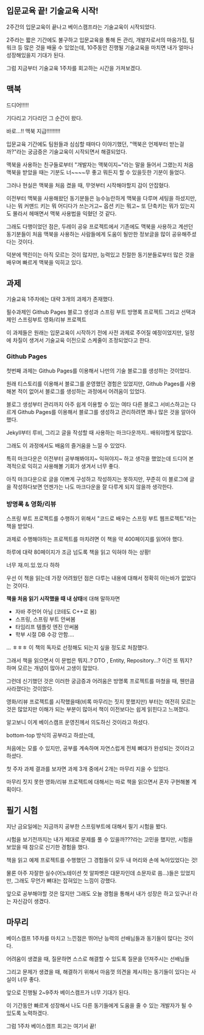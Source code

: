 ## 입문교육 끝! 기술교육 시작!

2주간의 입문교육이 끝나고 베이스캠프라는 기술교육이 시작되었다. 

2주라는 짧은 기간에도 불구하고 입문교육을 통해 돈 관리, 개발자로서의 마음가짐, 팀워크 등 많은 것을 배울 수 있었는데, 10주동안 진행될 기술교육을 마치면 내가 얼마나 성장해있을지 기대가 된다.

그럼 지금부터 기술교육 1주차를 회고하는 시간을 가져보겠다.

## 맥북

드디어!!!!!

기다리고 기다리던 그 순간이 왔다.

바로...!! 맥북 지급!!!!!!!!!

입문교육 기간에도 팀원들과 심심할 때마다 이야기했던, "맥북은 언제부터 받는걸까?"라는 궁금증은 기술교육이 시작되면서 해결되었다.

맥북을 사용하는 친구들로부터 "개발자는 맥북이지~"라는 말을 들어서 그랬는지 처음 맥북을 받았을 때는 기분도 너~~~~무 좋고 뭐든지 할 수 있을듯한 기분이 들었다.

그러나 현실은 맥북을 처음 켰을 때, 무엇부터 시작해야할지 감이 안잡혔다.

이전부터 맥북을 사용해왔던 동기분들은 능수능란하게 맥북을 다루며 세팅을 하셨지만, 나는 뭐 커맨드 키는 뭐 어디다가 쓰는거고~ 옵션 키는 뭐고~ 또 단축키는 뭐가 있는지도 몰라서 헤매면서 맥북 사용법을 익혔던 것 같다.

그래도 다행이었던 점은, 두레이 공유 프로젝트에서 기존에도 맥북을 사용하고 계션던 동기분들이 처음 맥북을 사용하는 사람들에게 도움이 될만한 정보글을 많이 공유해주셨다는 것이다.

덕분에 맥린이는 아직 모르는 것이 많지만, 능력있고 친절한 동기분들로부터 많은 것을 배우며 빠르게 맥북을 익히고 있다.



## 과제

기술교육 1주차에는 대략 3개의 과제가 존재했다.

필수과제인 Github Pages 블로그 생성과 스프링 부트 방명록 프로젝트 그리고 선택과제인 스프링부트 영화/리뷰 프로젝트

이 과제들은 원래는 입문교육이 시작하기 전에 사전 과제로 주어질 예정이었지만, 일정에 차질이 생겨서 기술교육 이전으로 스케줄이 조정되었다고 한다.

### Github Pages

첫번째 과제는 Github Pages를 이용해서 나만의 기술 블로그를 생성하는 것이었다.

원래 티스토리를 이용해서 블로그를 운영했던 경험은 있었지만, Github Pages를 사용해본 적이 없어서 블로그를 생성하는 과정에서 어려움이 있었다.

블로그 생성부터 관리까지 아주 쉽게 이용할 수 있는 여타 다른 블로그 서비스하고는 다르게 Github Pages를 이용해서 블로그를 생성하고 관리하려면 꽤나 많은 것을 알아야했다.

Jekyll부터 루비, 그리고 글을 작성할 때 사용하는 마크다운까지.. 배워야할게 많았다. 

그래도 이 과정에서도 배움의 즐거움을 느낄 수 있었다.

특히 마크다운은 이전부터 공부해봐야지~ 익혀야지~ 하고 생각을 했었는데 드디어 본격적으로 익히고 사용해볼 기회가 생겨서 너무 좋다.

아직 마크다운으로 글을 이쁘게 구성하고 작성하지는 못하지만, 꾸준히 이 블로그에 글을 작성하다보면 언젠가는 나도 마크다운을 잘 다루게 되지 않을까 생각한다.

### 방명록 & 영화/리뷰

스프링 부트 프로젝트를 수행하기 위해서 "코드로 배우는 스프링 부트 웹프로젝트"라는 책을 받았다.

과제로 수행해야하는 프로젝트를 마치려면 이 책을 약 400페이지를 읽어야 했다.

하루에 대략 80페이지가 조금 넘도록 책을 읽고 익혀야 하는 상황!

너무 재.미.있.었.다 하하

우선 이 책을 읽는데 가장 어려웠던 점은 다루는 내용에 대해서 정확히 아는바가 없었다는 것이다.

**책을 처음 읽기 시작했을 때 내 상태**에 대해 말하자면

- 자바 주언어 아님 (코테도 C++로 봄)
- 스프링, 스프링 부트 안써봄
- 타임리프 템플릿 엔진 안써봄
- 학부 시절 DB 수강 안함....

... ㅎㅎㅎ 이 책의 독자로 선정해도 되는지 싶을 정도로 처참했다.

그래서 책을 읽으면서 이 문법은 뭐지..? DTO , Entity, Repository...? 이건 또 뭐지? 하며 모르는 개념이 많아서 고생이 많았다.

그런데 신기했던 것은 이러한 궁금증과 어려움은 방명록 프로젝트를 마쳤을 때, 웬만큼 사라졌다는 것이었다.

영화/리뷰 프로젝트를 시작했을때(비록 마무리는 짓지 못했지만) 부터는 여전히 모르는 것은 많았지만 이해가 되는 부분이 많아서 책이 이전보다는 쉽게 읽힌다고 느껴졌다.

알고보니 이게 베이스캠프 운영진께서 의도하신 것이라고 하셨다. 

bottom-top 방식의 공부라고 하셨는데, 

처음에는 모를 수 있지만, 공부를 계속하며 자연스럽게 전체 뼈대가 완성되는 것이라고 하셨다.



첫 주자 과제 결과를 보자면 과제 3개 중에서 2개는 마무리 지을 수 있었다.

마무리 짓지 못한 영화/리뷰 프로젝트에 대해서는 따로 책을 읽으면서 혼자 구현해볼 계획이다. 



## 필기 시험

지난 금요일에는 지금까지 공부한 스프링부트에 대해서 필기 시험을 봤다.

시험을 보기전까지는 내가 제대로 문제를 풀 수 있을까???라는 고민을 했지만, 시험을 보았을 때 참으로 신기한 경험을 했다.

책을 읽고 예제 프로젝트를 수행했던 그 경험들이 모두 내 머리와 손에 녹아있었다는 것!

물론 아주 자잘한 실수(어노테이션 첫 알파벳은 대문자인데 소문자로 씀...)들은 있었지만, 그래도 무언가 뼈대는 잡혀있는 느낌이 강했다.

앞으로 공부해야할 것은 많지만 그래도 오늘 경험을 통해서 내가 성장은 하고 있구나! 라는 자신감이 생겼다.



## 마무리

베이스캠프 1주차를 마치고 느낀점은 뛰어난 능력의 선배님들과 동기들이 많다는 것이다.

어려움이 생겼을 때, 질문하면 스스로 해결할 수 있도록 질문을 던져주시는 선배님들

그리고 문제가 생겼을 때, 해결하기 위해서 마음껏 의견을 제시하는 동기들이 있다는 사실이 너무 좋다.



앞으로 진행될 2~9주차 베이스캠프가 너무 기대가 된다.

이 기간동안 빠르게 성장해서 나도 다른 동기들에게 도움을 줄 수 있는 개발자가 될 수 있도록 노력하겠다.



그럼 1주차 베이스캠프 회고는 여기서 끝!
